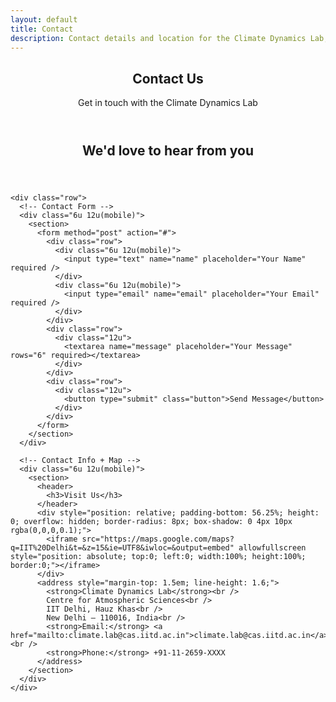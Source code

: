```yaml
---
layout: default
title: Contact
description: Contact details and location for the Climate Dynamics Lab, IIT Delhi.
---
```


<!-- Banner -->
<section id="banner">
  <header>
    <h2>Contact Us</h2>
    <p>Get in touch with the Climate Dynamics Lab</p>
  </header>
</section>

<!-- Main -->
<section class="wrapper style1">
  <div class="container">
    <header class="major">
      <h2>We'd love to hear from you</h2>
    </header>

    <div class="row">
      <!-- Contact Form -->
      <div class="6u 12u(mobile)">
        <section>
          <form method="post" action="#">
            <div class="row">
              <div class="6u 12u(mobile)">
                <input type="text" name="name" placeholder="Your Name" required />
              </div>
              <div class="6u 12u(mobile)">
                <input type="email" name="email" placeholder="Your Email" required />
              </div>
            </div>
            <div class="row">
              <div class="12u">
                <textarea name="message" placeholder="Your Message" rows="6" required></textarea>
              </div>
            </div>
            <div class="row">
              <div class="12u">
                <button type="submit" class="button">Send Message</button>
              </div>
            </div>
          </form>
        </section>
      </div>

      <!-- Contact Info + Map -->
      <div class="6u 12u(mobile)">
        <section>
          <header>
            <h3>Visit Us</h3>
          </header>
          <div style="position: relative; padding-bottom: 56.25%; height: 0; overflow: hidden; border-radius: 8px; box-shadow: 0 4px 10px rgba(0,0,0,0.1);">
            <iframe src="https://maps.google.com/maps?q=IIT%20Delhi&t=&z=15&ie=UTF8&iwloc=&output=embed" allowfullscreen style="position: absolute; top:0; left:0; width:100%; height:100%; border:0;"></iframe>
          </div>
          <address style="margin-top: 1.5em; line-height: 1.6;">
            <strong>Climate Dynamics Lab</strong><br />
            Centre for Atmospheric Sciences<br />
            IIT Delhi, Hauz Khas<br />
            New Delhi – 110016, India<br />
            <strong>Email:</strong> <a href="mailto:climate.lab@cas.iitd.ac.in">climate.lab@cas.iitd.ac.in</a><br />
            <strong>Phone:</strong> +91-11-2659-XXXX
          </address>
        </section>
      </div>
    </div>
  </div>
</section>

